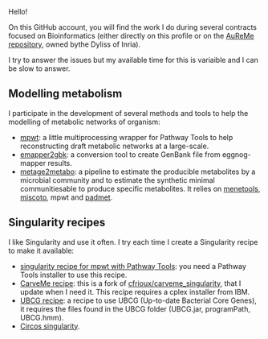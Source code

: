 Hello!

On this GitHub account, you will find the work I do during several contracts focused on Bioinformatics (either directly on this profile or on the [AuReMe repository](https://github.com/AuReMe), owned bythe Dyliss of Inria).

I try to answer the issues but my available time for this is variaible and I can be slow to answer.

## Modelling metabolism

I participate in the development of several methods and tools to help the modelling of metabolic networks of organism:

- [mpwt](https://github.com/AuReMe/mpwt): a little multiprocessing wrapper for Pathway Tools to help reconstructing draft metabolic networks at a large-scale.
- [emapper2gbk](https://github.com/AuReMe/emapper2gbk): a conversion tool to create GenBank file from eggnog-mapper results. 
- [metage2metabo](https://github.com/AuReMe/metage2metabo): a pipeline to estimate the producible metabolites by a microbial community and to estimate the synthetic minimal communitiesable to produce specific metabolites. It relies on [menetools](https://github.com/cfrioux/MeneTools), [miscoto](https://github.com/cfrioux/miscoto), mpwt and [padmet](https://github.com/AuReMe/padmet).

## Singularity recipes

I like Singularity and use it often. I try each time I create a Singularity recipe to make it available:

- [singularity recipe for mpwt with Pathway Tools](https://github.com/AuReMe/mpwt-singularity): you need a Pathway Tools installer to use this recipe.
- [CarveMe recipe](https://github.com/ArnaudBelcour/carveme_singularity): this is a fork of [cfrioux/carveme_singularity](https://github.com/cfrioux/carveme_singularity), that I update when I need it. This recipe requires a cplex installer from IBM.
- [UBCG recipe](https://github.com/ArnaudBelcour/singularity_ubcg): a recipe to use UBCG (Up-to-date Bacterial Core Genes), it requires the files found in the UBCG folder (UBCG.jar, programPath, UBCG.hmm).
- [Circos singularity](https://github.com/ArnaudBelcour/circos-singularity).
